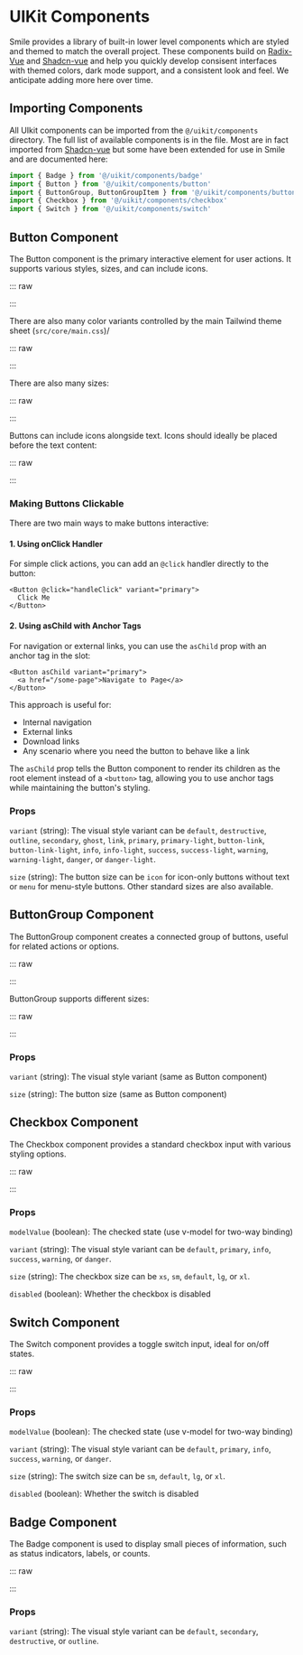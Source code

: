<script setup>
import ButtonVariantsExample from '../examples/ButtonVariantsExample.vue'
import ButtonVariantsExampleRaw from '../examples/ButtonVariantsExample.vue?raw'
import ButtonColorVariantsExample from '../examples/ButtonColorVariantsExample.vue'
import ButtonColorVariantsExampleRaw from '../examples/ButtonColorVariantsExample.vue?raw'
import ButtonSizesExample from '../examples/ButtonSizesExample.vue'
import ButtonSizesExampleRaw from '../examples/ButtonSizesExample.vue?raw'
import ButtonIconsExample from '../examples/ButtonIconsExample.vue'
import ButtonIconsExampleRaw from '../examples/ButtonIconsExample.vue?raw'
import ButtonGroupExample from '../examples/ButtonGroupExample.vue'
import ButtonGroupExampleRaw from '../examples/ButtonGroupExample.vue?raw'
import ButtonGroupSizesExample from '../examples/ButtonGroupSizesExample.vue'
import ButtonGroupSizesExampleRaw from '../examples/ButtonGroupSizesExample.vue?raw'
import CheckboxExample from '../examples/CheckboxExample.vue'
import CheckboxExampleRaw from '../examples/CheckboxExample.vue?raw'
import SwitchExample from '../examples/SwitchExample.vue'
import SwitchExampleRaw from '../examples/SwitchExample.vue?raw'
import BadgeExample from '../examples/BadgeExample.vue'
import BadgeExampleRaw from '../examples/BadgeExample.vue?raw'

</script>

# UIKit Components

Smile provides a library of built-in lower level components which are styled and
themed to match the overall project. These components build on
[Radix-Vue](https://www.radix-vue.com/) and
[Shadcn-vue](https://www.shadcn-vue.com/) and help you quickly develop consisent
interfaces with themed colors, dark mode support, and a consistent look and
feel. We anticipate adding more here over time.

## Importing Components

All UIkit components can be imported from the `@/uikit/components` directory.
The full list of available components is in the file. Most are in fact imported
from [Shadcn-vue](https://www.shadcn-vue.com/) but some have been extended for
use in Smile and are documented here:

```javascript
import { Badge } from '@/uikit/components/badge'
import { Button } from '@/uikit/components/button'
import { ButtonGroup, ButtonGroupItem } from '@/uikit/components/button-group'
import { Checkbox } from '@/uikit/components/checkbox'
import { Switch } from '@/uikit/components/switch'
```

## Button Component

The Button component is the primary interactive element for user actions. It
supports various styles, sizes, and can include icons.

::: raw

<ComponentViewer 
  name="Button Variants" 
  description="Different visual styles for buttons" 
  :raw-code="ButtonVariantsExampleRaw"
  :responsive="false"
  height="150px"
  preview-classes="p-8">

  <ButtonVariantsExample />

</ComponentViewer>

:::

There are also many color variants controlled by the main Tailwind theme sheet
(`src/core/main.css`)/

::: raw

<ComponentViewer 
  name="Button Color Variants" 
  description="Themed color variants for buttons" 
  :raw-code="ButtonColorVariantsExampleRaw"
  :responsive="false"
  height="250px"
  preview-classes="p-8">

  <ButtonColorVariantsExample />

</ComponentViewer>

:::

There are also many sizes:

::: raw

<ComponentViewer 
  name="Button Sizes" 
  description="Different sizes for buttons" 
  :raw-code="ButtonSizesExampleRaw"
  :responsive="false"
  height="180px"
  preview-classes="p-8">

  <ButtonSizesExample />

</ComponentViewer>

:::

Buttons can include icons alongside text. Icons should ideally be placed before
the text content:

::: raw

<ComponentViewer 
  name="Buttons with Icons" 
  description="Buttons with various icons and variants" 
  :raw-code="ButtonIconsExampleRaw"
  :responsive="false"
  height="200px"
  preview-classes="p-8">

  <ButtonIconsExample />

</ComponentViewer>

:::

### Making Buttons Clickable

There are two main ways to make buttons interactive:

#### 1. Using onClick Handler

For simple click actions, you can add an `@click` handler directly to the
button:

```vue
<Button @click="handleClick" variant="primary">
  Click Me
</Button>
```

#### 2. Using asChild with Anchor Tags

For navigation or external links, you can use the `asChild` prop with an anchor
tag in the slot:

```vue
<Button asChild variant="primary">
  <a href="/some-page">Navigate to Page</a>
</Button>
```

This approach is useful for:

- Internal navigation
- External links
- Download links
- Any scenario where you need the button to behave like a link

The `asChild` prop tells the Button component to render its children as the root
element instead of a `<button>` tag, allowing you to use anchor tags while
maintaining the button's styling.

### Props

`variant` (string): The visual style variant can be `default`, `destructive`,
`outline`, `secondary`, `ghost`, `link`, `primary`, `primary-light`,
`button-link`, `button-link-light`, `info`, `info-light`, `success`,
`success-light`, `warning`, `warning-light`, `danger`, or `danger-light`.

`size` (string): The button size can be `icon` for icon-only buttons without
text or `menu` for menu-style buttons. Other standard sizes are also available.

## ButtonGroup Component

The ButtonGroup component creates a connected group of buttons, useful for
related actions or options.

::: raw

<ComponentViewer 
  name="ButtonGroup" 
  description="Connected group of buttons" 
  :raw-code="ButtonGroupExampleRaw"
  :responsive="false"
  height="100px"
  preview-classes="p-8">

  <ButtonGroupExample />

</ComponentViewer>

:::

ButtonGroup supports different sizes:

::: raw

<ComponentViewer 
  name="ButtonGroup Sizes" 
  description="Different sizes for button groups" 
  :raw-code="ButtonGroupSizesExampleRaw"
  :responsive="false"
  height="180px"
  preview-classes="p-8">

  <ButtonGroupSizesExample />

</ComponentViewer>

:::

### Props

`variant` (string): The visual style variant (same as Button component)

`size` (string): The button size (same as Button component)

## Checkbox Component

The Checkbox component provides a standard checkbox input with various styling
options.

::: raw

<ComponentViewer 
  name="Checkbox" 
  description="Checkbox component with variants, sizes, and states" 
  :raw-code="CheckboxExampleRaw"
  :responsive="false"
  height="80px"
  preview-classes="p-8">

  <CheckboxExample />

</ComponentViewer>

:::

### Props

`modelValue` (boolean): The checked state (use v-model for two-way binding)

`variant` (string): The visual style variant can be `default`, `primary`,
`info`, `success`, `warning`, or `danger`.

`size` (string): The checkbox size can be `xs`, `sm`, `default`, `lg`, or `xl`.

`disabled` (boolean): Whether the checkbox is disabled

## Switch Component

The Switch component provides a toggle switch input, ideal for on/off states.

::: raw

<ComponentViewer 
  name="Switch" 
  description="Switch component with variants, sizes, and states" 
  :raw-code="SwitchExampleRaw"
  :responsive="false"
  height="80px"
  preview-classes="p-8">

  <SwitchExample />

</ComponentViewer>

:::

### Props

`modelValue` (boolean): The checked state (use v-model for two-way binding)

`variant` (string): The visual style variant can be `default`, `primary`,
`info`, `success`, `warning`, or `danger`.

`size` (string): The switch size can be `sm`, `default`, `lg`, or `xl`.

`disabled` (boolean): Whether the switch is disabled

## Badge Component

The Badge component is used to display small pieces of information, such as
status indicators, labels, or counts.

::: raw

<ComponentViewer 
  name="Badge" 
  description="Badge component with different variants" 
  :raw-code="BadgeExampleRaw"
  :responsive="false"
  height="80px"
  preview-classes="p-8">

  <BadgeExample />

</ComponentViewer>

:::

### Props

`variant` (string): The visual style variant can be `default`, `secondary`,
`destructive`, or `outline`.
